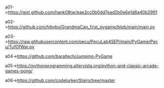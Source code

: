 a01->https://gist.github.com/hank08tw/eae2cc0b0dd7ead2b0e6e1d6a40b2991  
  
a02->https://github.com/hibyby/GrandmaCan_first_pygame/blob/main/main.py  
  
a03->https://raw.githubusercontent.com/pecu/PecuLab4SEP/main/PyGame/Pecu/TufOfWar.py  
  
a04->https://github.com/baraltech/Jumping-PyGame  
  
a05->https://pythonprogramming.altervista.org/python-and-classic-arcade-games-pong/  
  
a06->https://github.com/codelurker/Stairs/tree/master  

  

